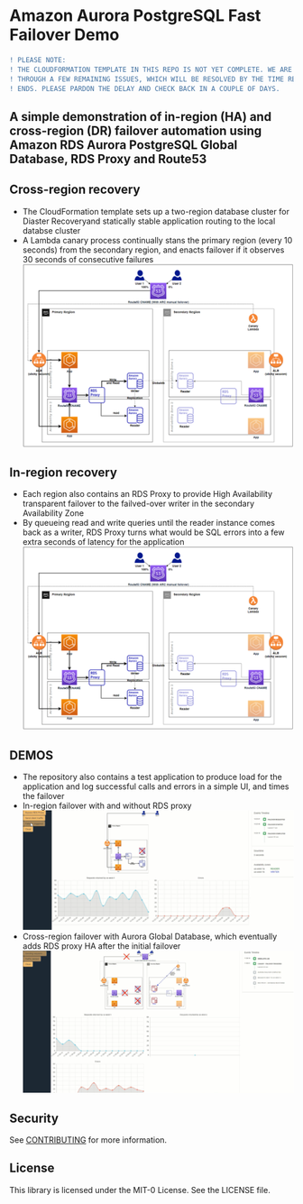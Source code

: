 # Amazon Aurora PostgreSQL Fast Failover Demo

```diff
! PLEASE NOTE:
! THE CLOUDFORMATION TEMPLATE IN THIS REPO IS NOT YET COMPLETE. WE ARE WORKING
! THROUGH A FEW REMAINING ISSUES, WHICH WILL BE RESOLVED BY THE TIME RE:INVENT
! ENDS. PLEASE PARDON THE DELAY AND CHECK BACK IN A COUPLE OF DAYS.
```

## A simple demonstration of in-region (HA) and cross-region (DR) failover automation using Amazon RDS Aurora PostgreSQL Global Database, RDS Proxy and Route53

## Cross-region recovery
- The CloudFormation template sets up a two-region database cluster for Diaster Recoveryand statically stable application routing to the local databse cluster
- A Lambda canary process continually stans the primary region (every 10 seconds) from the secondary region, and enacts failover if it observes 30 seconds of consecutive failures
![architecture for cross-region failover](architecture_multi_region.png)

## In-region recovery
- Each region also contains an RDS Proxy to provide High Availability transparent failover to the failved-over writer in the secondary Availability Zone
- By queueing read and write queries until the reader instance comes back as a writer, RDS Proxy turns what would be SQL errors into a few extra seconds of latency for the application
![architecture for cross-region failover](architecture_multi_region.png)

## DEMOS
- The repository also contains a test application to produce load for the application and log successful calls and errors in a simple UI, and times the failover
- In-region failover with and without RDS proxy
![demo for in-region failover](demo_in_region.png)
- Cross-region failover with Aurora Global Database, which eventually adds RDS proxy HA after the initial failover
![demo for cross-region failover](demo_multi_region.png)


## Security

See [CONTRIBUTING](CONTRIBUTING.md#security-issue-notifications) for more information.

## License

This library is licensed under the MIT-0 License. See the LICENSE file.

